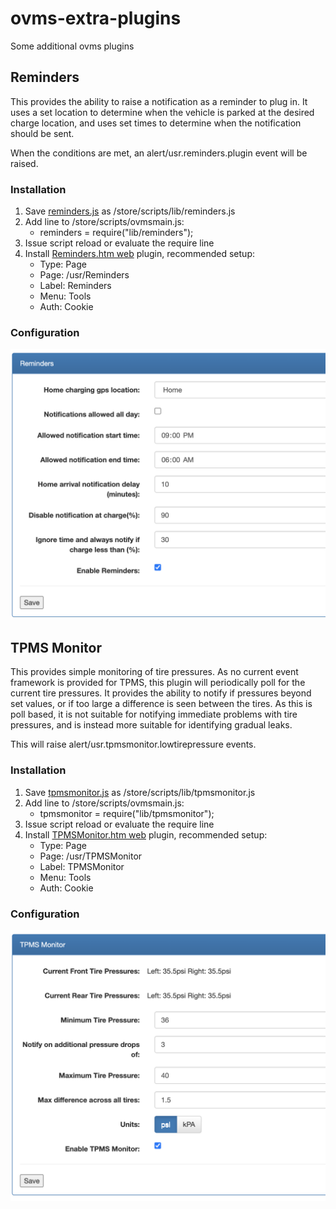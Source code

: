 # ovms-extra-plugins
Some additional ovms plugins

## Reminders
This provides the ability to raise a notification as a reminder to plug in. It uses a set location to determine when the vehicle is parked at the desired charge location, and uses set times to determine when the notification should be sent.

When the conditions are met, an alert/usr.reminders.plugin event will be raised.

### Installation
1. Save [reminders.js](https://raw.githubusercontent.com/jbeuree/ovms-extra-plugins/main/reminders/reminders.js) as /store/scripts/lib/reminders.js
2. Add line to /store/scripts/ovmsmain.js:
   * reminders = require("lib/reminders");
3. Issue script reload or evaluate the require line
4. Install [Reminders.htm web](https://raw.githubusercontent.com/jbeuree/ovms-extra-plugins/main/reminders/Reminders.htm) plugin, recommended setup:
   * Type: Page
   * Page: /usr/Reminders
   * Label: Reminders
   * Menu: Tools
   * Auth: Cookie

### Configuration

<img src="https://github.com/jbeuree/ovms-extra-plugins/raw/main/images/Reminders.png" width="600">

## TPMS Monitor
This provides simple monitoring of tire pressures. As no current event framework is provided for TPMS, this plugin will periodically poll for the current tire pressures. It provides the ability to notify if pressures beyond set values, or if too large a difference is seen between the tires. As this is poll based, it is not suitable for notifying immediate problems with tire pressures, and is instead more suitable for identifying gradual leaks.

This will raise alert/usr.tpmsmonitor.lowtirepressure events.

### Installation
1. Save [tpmsmonitor.js](https://raw.githubusercontent.com/jbeuree/ovms-extra-plugins/main/tpmsmonitor/tpmsmonitor.js) as /store/scripts/lib/tpmsmonitor.js
2. Add line to /store/scripts/ovmsmain.js:
   * tpmsmonitor = require("lib/tpmsmonitor");
3. Issue script reload or evaluate the require line
4. Install [TPMSMonitor.htm web](https://raw.githubusercontent.com/jbeuree/ovms-extra-plugins/main/tpmsmonitor/TPMSMonitor.htm) plugin, recommended setup:
   * Type: Page
   * Page: /usr/TPMSMonitor
   * Label: TPMSMonitor
   * Menu: Tools
   * Auth: Cookie

### Configuration

<img src="https://github.com/jbeuree/ovms-extra-plugins/raw/main/images/TPMSMonitor.png" width="600">
